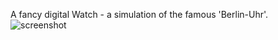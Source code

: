 A fancy digital Watch - a simulation of the famous 'Berlin-Uhr'.
![screenshot](https://github.com/squawk7x/Qt/assets/76264626/e8df8e17-427b-4e68-a103-93d0279fd8b1)
